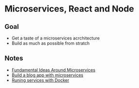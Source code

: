 # Microservices, React and Node

## Goal

- Get a taste of a microservices acrchitecture
- Build as much as possible from stratch

## Notes

- [Fundamental Ideas Around Microservices](./notes/section.01.md)
- [Build a blog app with microservices](./notes/section.02.md)
- [Runing services with Docker](./notes/section03.md)
